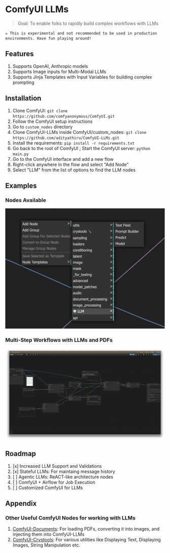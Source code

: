 # ComfyUI LLMs
> Goal: To enable folks to rapidly build complex workflows with LLMs

```
☠️ This is experimental and not recommended to be used in production environments. Have fun playing around!
```

## Features
1. Supports OpenAI, Anthropic models
2. Supports Image inputs for Multi-Modal LLMs
3. Supports Jinja Templates with Input Variables for building complex prompting

## Installation
1. Clone ComfyUI: `git clone https://github.com/comfyanonymous/ComfyUI.git`
2. Follow the ComfyUI setup instructions
3. Go to `custom_nodes` directory
4. Clone ComfyUI-LLMs inside ComfyUI/custom_nodes: `git clone https://github.com/adityathiru/ComfyUI-LLMs.git`
5. Install the requirements: `pip install -r requirements.txt`
6. Go back to the root of ComfyUI ; Start the ComfyUI server: `python main.py`
7. Go to the ComfyUI interface and add a new flow
8. Right-click anywhere in the flow and select "Add Node"
9. Select "LLM" from the list of options to find the LLM nodes

## Examples
### Nodes Available
![Nodes Available](examples/examples-nodes-available.png)

### Multi-Step Workflows with LLMs and PDFs
![Multi-Step Workflows with LLMs and Documents](examples/example-1.png)

## Roadmap
1. [x] Increased LLM Support and Validations
2. [x] Stateful LLMs: For maintaing message history
3. [ ] Agentic LLMs: ReACT-like architecture nodes
4. [ ] ComfyUI + Airflow for Job Execution
5. [ ] Customized ComfyUI for LLMs

## Appendix
### Other Useful ComfyUI Nodes for working with LLMs
1. [ComfyUI-Documents](https://github.com/Excidos/ComfyUI-Documents.git): For loading PDFs, converting it into images, and injecting them into ComfyUI-LLMs
2. [ComfyUI-Crystools](https://github.com/crystian/ComfyUI-Crystools): For various utilities like Displaying Text, Displaying Images, String Manipulation etc.
